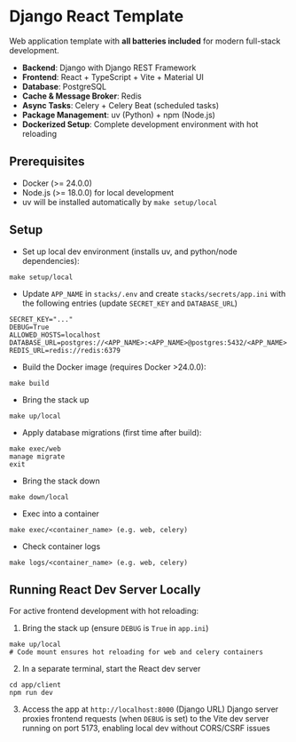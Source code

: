 # Django React Template

Web application template with **all batteries included** for modern full-stack development.

- **Backend**: Django with Django REST Framework
- **Frontend**: React + TypeScript + Vite + Material UI
- **Database**: PostgreSQL  
- **Cache & Message Broker**: Redis
- **Async Tasks**: Celery + Celery Beat (scheduled tasks)
- **Package Management**: uv (Python) + npm (Node.js)
- **Dockerized Setup**: Complete development environment with hot reloading

## Prerequisites
- Docker (>= 24.0.0)
- Node.js (>= 18.0.0) for local development
- uv will be installed automatically by `make setup/local`

## Setup

- Set up local dev environment (installs uv, and python/node dependencies):
```
make setup/local
```

- Update `APP_NAME` in `stacks/.env` and create `stacks/secrets/app.ini` with the following entries (update `SECRET_KEY` and `DATABASE_URL`)
```
SECRET_KEY="..."
DEBUG=True
ALLOWED_HOSTS=localhost
DATABASE_URL=postgres://<APP_NAME>:<APP_NAME>@postgres:5432/<APP_NAME>
REDIS_URL=redis://redis:6379
```

- Build the Docker image (requires Docker >24.0.0):
```
make build
```

- Bring the stack up
```
make up/local
```

- Apply database migrations (first time after build):
```
make exec/web
manage migrate
exit
```

- Bring the stack down
```
make down/local
```

- Exec into a container
```
make exec/<container_name> (e.g. web, celery)
```

- Check container logs
```
make logs/<container_name> (e.g. web, celery)
```

## Running React Dev Server Locally

For active frontend development with hot reloading:

1. Bring the stack up (ensure `DEBUG` is `True` in `app.ini`)
```
make up/local
# Code mount ensures hot reloading for web and celery containers
```

2. In a separate terminal, start the React dev server
```
cd app/client
npm run dev
```

3. Access the app at `http://localhost:8000` (Django URL)
Django server proxies frontend requests (when `DEBUG` is set) to the Vite dev server running on port 5173, enabling local dev without CORS/CSRF issues
